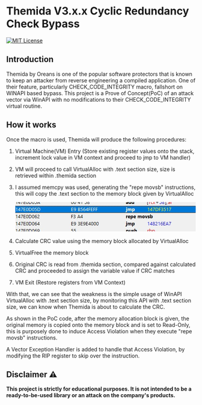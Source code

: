 # Themida V3.x.x Cyclic Redundancy Check Bypass
[![MIT License](https://img.shields.io/badge/License-MIT-green.svg)](../LICENSE.md)

## Introduction
Themida by Oreans is one of the popular software protectors that is known to keep an attacker from reverse engineering a compiled application. One of their feature, particularly CHECK_CODE_INTEGRITY macro, fallshort on WINAPI based bypass. This project is a Prove of Concept(PoC) of an attack vector via WinAPI with no modifications to their CHECK_CODE_INTEGRITY virtual routine. 

## How it works
Once the macro is used, Themida will produce the following procedures:
1. Virtual Machine(VM) Entry (Store existing register values onto the stack, increment lock value in VM context and proceed to jmp to VM handler)
1. VM will proceed to call VirtualAlloc with .text section size, size is retrieved within .themida section
1. I assumed memcpy was used, generating the "repe movsb" instructions, this will copy the .text section to the memory block given by VirtualAlloc
   
    ![](/Images/Screenshot1.jpg)
   
1. Calculate CRC value using the memory block allocated by VirtualAlloc
1. VirtualFree the memory block
1. Original CRC is read from .themida section, compared against calculated CRC and proceeded to assign the variable value if CRC matches 
1. VM Exit (Restore registers from VM Context)

With that, we can see that the weakness is the simple usage of WinAPI VirtualAlloc with .text section size, by monitoring this API with .text section size, we can know when Themida is about to calculate the CRC. 

As shown in the PoC code, after the memory allocation block is given, the original memory is copied onto the memory block and is set to Read-Only, this is purposely done to induce Access Violation when they execute "repe movsb" instructions.

A Vector Exception Handler is added to handle that Access Violation, by modifying the RIP register to skip over the instruction.

## Disclaimer :warning:
**This project is strictly for educational purposes. It is not intended to be a ready-to-be-used library or an attack on the company's products.**
